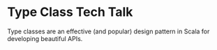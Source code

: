 Type Class Tech Talk
====================

Type classes are an effective (and popular) design pattern in Scala for developing beautiful APIs.
